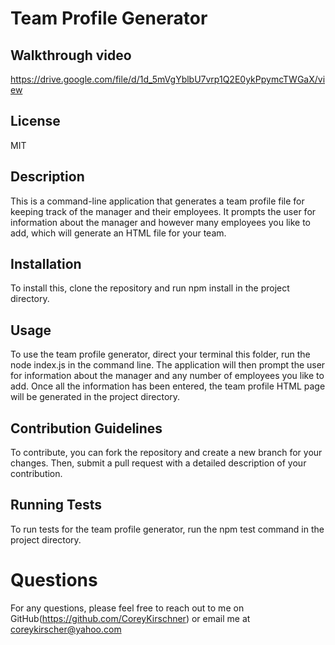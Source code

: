 # Team Profile Generator

## Walkthrough video

  https://drive.google.com/file/d/1d_5mVgYblbU7vrp1Q2E0ykPpymcTWGaX/view

## License

  MIT

## Description
  
  This is a command-line application that generates a team profile file for keeping track of the manager and their employees. It prompts the user for information about the manager and however many employees you like to add, which will generate an HTML file for your team.
  
## Installation
  
  To install this, clone the repository and run npm install in the project directory.
  
## Usage
  
   To use the team profile generator, direct your terminal this folder, run the node index.js in the command line. The application will then prompt the user for information about the manager and any number of employees you like to add. Once all the information has been entered, the team profile HTML page will be generated in the project directory.
  
## Contribution Guidelines
   
  To contribute, you can fork the repository and create a new branch for your changes. Then, submit a pull request with a detailed description of your contribution.
  
## Running Tests
  
  To run tests for the team profile generator, run the npm test command in the project directory.

# Questions

  For any questions, please feel free to reach out to me on GitHub(https://github.com/CoreyKirschner) or email me at coreykirscher@yahoo.com
